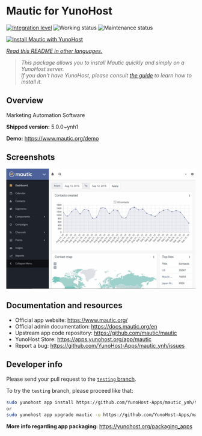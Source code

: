 <!--
N.B.: This README was automatically generated by <https://github.com/YunoHost/apps/tree/master/tools/readme_generator>
It shall NOT be edited by hand.
-->

# Mautic for YunoHost

[![Integration level](https://dash.yunohost.org/integration/mautic.svg)](https://dash.yunohost.org/appci/app/mautic) ![Working status](https://ci-apps.yunohost.org/ci/badges/mautic.status.svg) ![Maintenance status](https://ci-apps.yunohost.org/ci/badges/mautic.maintain.svg)

[![Install Mautic with YunoHost](https://install-app.yunohost.org/install-with-yunohost.svg)](https://install-app.yunohost.org/?app=mautic)

*[Read this README in other languages.](./ALL_README.md)*

> *This package allows you to install Mautic quickly and simply on a YunoHost server.*  
> *If you don't have YunoHost, please consult [the guide](https://yunohost.org/install) to learn how to install it.*

## Overview

Marketing Automation Software

**Shipped version:** 5.0.0~ynh1

**Demo:** <https://www.mautic.org/demo>

## Screenshots

![Screenshot of Mautic](./doc/screenshots/mautic-Screenshots.jpg)

## Documentation and resources

- Official app website: <https://www.mautic.org/>
- Official admin documentation: <https://docs.mautic.org/en>
- Upstream app code repository: <https://github.com/mautic/mautic>
- YunoHost Store: <https://apps.yunohost.org/app/mautic>
- Report a bug: <https://github.com/YunoHost-Apps/mautic_ynh/issues>

## Developer info

Please send your pull request to the [`testing` branch](https://github.com/YunoHost-Apps/mautic_ynh/tree/testing).

To try the `testing` branch, please proceed like that:

```bash
sudo yunohost app install https://github.com/YunoHost-Apps/mautic_ynh/tree/testing --debug
or
sudo yunohost app upgrade mautic -u https://github.com/YunoHost-Apps/mautic_ynh/tree/testing --debug
```

**More info regarding app packaging:** <https://yunohost.org/packaging_apps>
